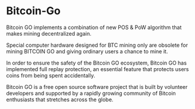 # Bitcoin-Go

Bitcoin GO implements a combination of new POS & PoW algorithm that makes mining decentralized again.

Special computer hardware designed for BTC mining only are obsolete for mining BITCOIN GO and giving ordinary users a chance to mine it.

In order to ensure the safety of the Bitcoin GO ecosystem, Bitcoin GO has implemented full replay protection, an essential feature that protects users coins from being spent accidentally.

Bitcoin GO is a free open source software project that is built by volunteer developers and supported by a rapidly growing community of Bitcoin enthusiasts that stretches across the globe.

